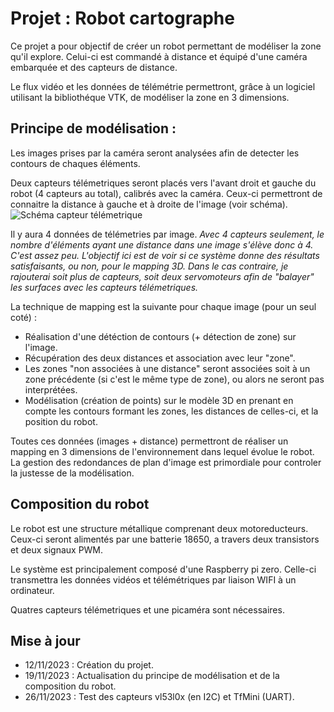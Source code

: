 # Projet : Robot cartographe

Ce projet a pour objectif de créer un robot permettant de modéliser la zone qu'il explore.
Celui-ci est commandé à distance et équipé d'une caméra embarquée et des capteurs de distance.

Le flux vidéo et les données de télémétrie permettront, grâce à un logiciel utilisant la bibliothéque VTK, de modéliser la zone en 3 dimensions.

## Principe de modélisation : 

Les images prises par la caméra seront analysées afin de detecter les contours de chaques éléments.

Deux capteurs télémetriques seront placés vers l'avant droit et gauche du robot (4 capteurs au total), calibrés avec la caméra. 
Ceux-ci permettront de connaitre la distance à gauche et à droite de l'image (voir schéma).
![Schéma capteur télémetrique](images/exemple_capt.jpg)

Il y aura 4 données de télémetries par image.
*Avec 4 capteurs seulement, le nombre d'éléments ayant une distance dans une image s'élève donc à 4. C'est assez peu. L'objectif ici est de voir si ce système donne des résultats satisfaisants, ou non, pour le mapping 3D.
Dans le cas contraire, je rajouterai soit plus de capteurs, soit deux servomoteurs afin de "balayer" les surfaces avec les capteurs télémetriques.*

La technique de mapping est la suivante pour chaque image (pour un seul coté) :
* Réalisation d'une détéction de contours (+ détection de zone) sur l'image.
* Récupération des deux distances et association avec leur "zone".
* Les zones "non associées à une distance" seront associées soit à un zone précédente (si c'est le même type de zone), ou alors ne seront pas interprétées.
* Modélisation (création de points) sur le modèle 3D en prenant en compte les contours formant les zones, les distances de celles-ci, et la position du robot.


Toutes ces données (images + distance) permettront de réaliser un mapping en 3 dimensions de l'environnement dans lequel évolue le robot.
La gestion des redondances de plan d'image est primordiale pour controler la justesse de la modélisation.

## Composition du robot

Le robot est une structure métallique comprenant deux motoreducteurs. Ceux-ci seront alimentés par une batterie 18650, a travers deux transistors et deux signaux PWM.

Le système est principalement composé d'une Raspberry pi zero. Celle-ci transmettra les données vidéos et télémétriques par liaison WIFI à un ordinateur.

Quatres capteurs télémetriques et une picaméra sont nécessaires.


## Mise à jour 
* 12/11/2023 : Création du projet.
* 19/11/2023 : Actualisation du principe de modélisation et de la composition du robot.
* 26/11/2023 : Test des capteurs vl53l0x (en I2C) et TfMini (UART).


